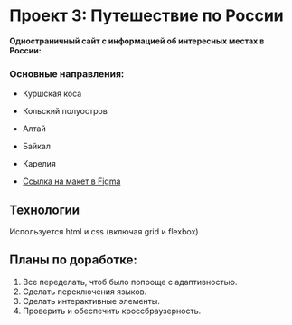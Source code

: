# Проект 3: Путешествие по России
**Одностраничный сайт с информацией об интересных местах в России:**
### Основные направления:
* Куршская коса
* Кольский полуостров
* Алтай
* Байкал
* Карелия


* [Ссылка на макет в Figma](https://www.figma.com/file/OyRWEjU6wBwRe1hapzQoLx/Sprint-3%3A-Russia-%2F-desktop-%2B-mobile?node-id=28503%3A0)




## Технологии
Используется html и css (включая grid и flexbox)

## Планы по доработке:
1. Все переделать, чтоб было попроще с адаптивностью.
2. Сделать переключения языков.
3. Сделать интерактивные элементы.
4. Проверить и обеспечить кроссбраузерность.
